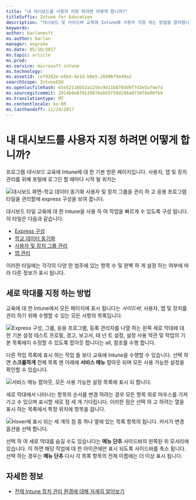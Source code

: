 ```yaml
---
title: "내 대시보드를 사용자 지정 하려면 어떻게 합니까?"
titleSuffix: Intune for Education
description: "대시보드 및 사이드바 교육에 Intune에 사용자 지정 하는 방법을 알아봅니다."
keywords: 
author: barlanmsft
ms.author: barlan
manager: angrobe
ms.date: 05/10/2017
ms.topic: article
ms.prod: 
ms.service: microsoft-intune
ms.technology: 
ms.assetid: ce79202e-e6b4-4e1d-b0e5-26496f9e49a2
searchScope: IntuneEDU
ms.openlocfilehash: 65e52116b52a125bc9d11b878dd9f7d3e5af4e7a
ms.sourcegitcommit: 2914b0e879129878ab55f59d288a0739f0e00fb9
ms.translationtype: MT
ms.contentlocale: ko-KR
ms.lasthandoff: 11/24/2017
---
```

# <a name="how-do-i-customize-my-dashboard"></a>내 대시보드를 사용자 지정 하려면 어떻게 합니까?

프로그램 _대시보드_ 교육에 Intune에 대 한 기본 방문 페이지입니다. 사용자, 앱 및 장치 관리를 위해 포털에 로그인 할 때마다 시작 될 위치는

  ![대시보드 화면-학교 데이터 동기화 사용자 및 장치 그룹을 관리 하 고 응용 프로그램 타일을 관리할에 express 구성을 보여 줍니다.](./media/dashboard-001-landing-page.png)

대시보드 타일 교육에 대 한 Intune을 사용 하 여 작업을 빠르게 수 있도록 구성 됩니다. 이 타일은 다음과 같습니다.

- [Express 구성](what-is-express-configuration.md)
- [학교 데이터 동기화](what-is-school-data-sync.md)
- [사용자 및 장치 그룹 관리](what-are-groups.md)
- [앱 관리](how-to-add-apps.md)

이러한 타일에는 각각의 다양 한 범주에 있는 항목 수 및 완벽 하 게 설정 하는 여부에 따라 다른 정보가 표시 됩니다.

## <a name="how-do-i-customize-the-sidebar"></a>세로 막대를 지정 하는 방법

교육에 대 한 Intune에서 모든 페이지에 표시 됩니다는 _사이드바_, 사용자, 앱 및 장치를 관리 하기 위해 수행할 수 있는 모든 사항의 목록입니다.

  ![Express 구성, 그룹, 응용 프로그램, 등록 관리자를 나열 하는 왼쪽 세로 막대에 대 한 기본 설정 테스트 프로필, 경고, 보고서, 테 넌 트 설정, 설정 사용 약관 및 작업의 기본 목록에이 수정할 수 있도록 팝아웃 합니다는 all, 참조를 수행 합니다.](./media/dashboard-002-left-sidebar-list.png)

다른 작업 목록에 표시 하는 작업 들 보다 교육에 Intune을 수행할 수 있습니다. 선택 하면 **스크롤하게** 전체 목록 맨 아래에 **서비스 메뉴** 팝아웃 되며 모든 사용 가능한 설정을 확인할 수 있습니다.

  ![서비스 메뉴 팝아웃, 모든 사용 가능한 설정 목록에 표시 되 합니다.](./media/dashboard-003-change-sidebar-popout.png)

세로 막대에서 나타나는 항목의 순서를 변경 하려는 경우 모든 항목 위로 마우스를 가져가고 수 있으며 표시할 세로 점 세 개 기다립니다. 이러한 점은 선택 하 고 하려는 열을 표시 하는 목록에서 특정 위치에 항목을 끕니다.

  ![Hover에 표시 되는 세 개의 점 중 하나 옆에 있는 목록 항목의 됩니다. 커서가 변경 옵션을 선택 합니다.](./media/dashboard-004-editing-sidebar.png)

선택 하 여 세로 막대를 숨길 수도 있습니다는 __메뉴 단추__ 사이드바의 왼쪽된 위 모서리에 있습니다. 이 하면 해당 작업에 대 한 아이콘에만 표시 되도록 사이드바를 축소 됩니다. 선택 하는 경우는 __메뉴 단추__ 다시 각 목록 항목의 전체 이름에는 더 이상 표시 됩니다.  

## <a name="find-out-more"></a>자세한 정보

- [전체 Intune 장치 관리 환경에 대해 자세히 알아보기](https://docs.microsoft.com/intune/understand-explore/introduction-to-microsoft-intune)
